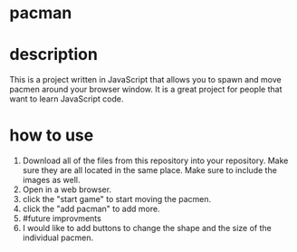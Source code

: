 # pacman
# description
This is a project written in JavaScript that allows you to spawn and move pacmen around your browser window. It is a great project for people that want to learn JavaScript code.
# how to use
1. Download all of the files from this repository into your repository. Make sure they are all located in the same place. Make sure to include the images as well. 
2. Open in a web browser.
3. click the "start game" to start moving the pacmen. 
4. click the "add pacman" to add more.
5. #future improvments
6. I would like to add buttons to change the shape and the size of the individual pacmen.
